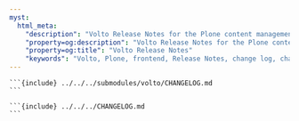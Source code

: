 ```yaml
---
myst:
  html_meta:
    "description": "Volto Release Notes for the Plone content management system"
    "property=og:description": "Volto Release Notes for the Plone content management system"
    "property=og:title": "Volto Release Notes"
    "keywords": "Volto, Plone, frontend, Release Notes, change log, changelog, change history"
---
```


````{ifconfig} context in ("documentation")
```{include} ../../../submodules/volto/CHANGELOG.md
```
````

````{ifconfig} context in ("volto")
```{include} ../../../CHANGELOG.md
```
````
